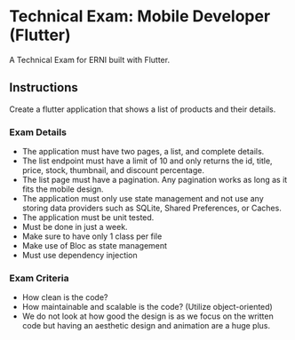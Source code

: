 # Technical Exam: Mobile Developer (Flutter)

A Technical Exam for ERNI built with Flutter.

## Instructions

Create a flutter application that shows a list of products and their details.

### Exam Details
- The application must have two pages, a list, and complete details.
- The list endpoint must have a limit of 10 and only returns the id, title, price, stock, thumbnail, and discount percentage.
- The list page must have a pagination. Any pagination works as long as it fits the mobile design.
- The application must only use state management and not use any storing data providers such as SQLite, Shared Preferences, or Caches.
- The application must be unit tested.
- Must be done in just a week. 
- Make sure to have only 1 class per file 
- Make use of Bloc as state management 
- Must use dependency injection

### Exam Criteria
- How clean is the code? 
- How maintainable and scalable is the code? (Utilize object-oriented)
- We do not look at how good the design is as we focus on the written code but having an
aesthetic design and animation are a huge plus.
